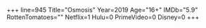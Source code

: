 +++
line=945
Title="Osmosis"
Year=2019
Age="16+"
IMDb="5.9"
RottenTomatoes=""
Netflix=1
Hulu=0
PrimeVideo=0
Disney=0
+++


